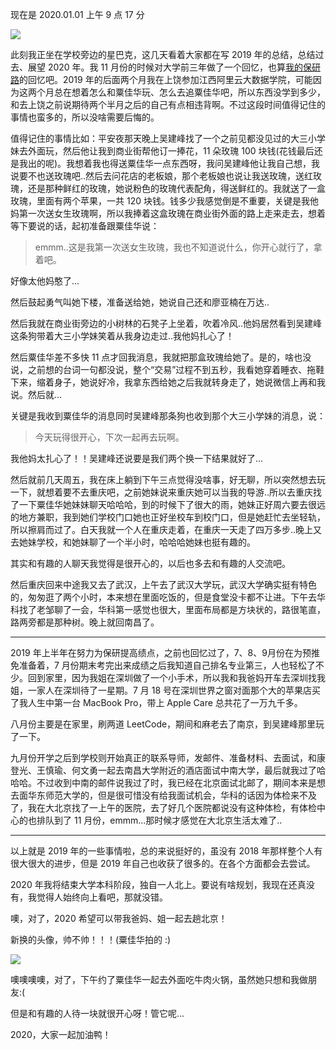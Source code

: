 现在是 2020.01.01 上午 9 点 17 分    

![](https://winterliublog.oss-cn-beijing.aliyuncs.com/BlogAvatar/2020-01-01-在星巴克.JPG)

此刻我正坐在学校旁边的星巴克，这几天看着大家都在写 2019 年的总结，总结过去、展望 2020 年。我 11 月份的时候对大学前三年做了一个回忆，也算[我的保研路](https://winterliu1020.github.io/posts/%E6%88%91%E7%9A%84%E4%BF%9D%E7%A0%94%E8%B7%AF(%E5%9B%9E%E5%BF%86))的回忆吧。2019 年的后面两个月我在上饶参加江西阿里云大数据学院，可能因为这两个月总在想着怎么和粟佳华玩、怎么去追粟佳华吧，所以东西没学到多少，和去上饶之前说期待两个半月之后的自己有点相违背啊。不过这段时间值得记住的事情也蛮多的，所以没啥需要后悔的。  

值得记住的事情比如：平安夜那天晚上吴建峰找了一个之前见都没见过的大三小学妹去外面玩，然后他让我到商业街帮他订一捧花，11 朵玫瑰 100 块钱(花钱最后还是我出的呢)。我想着我也得送粟佳华一点东西呀，我问吴建峰他让我自己想，我说要不也送玫瑰吧..然后去问花店的老板娘，那个老板娘也说让我送玫瑰，送红玫瑰，还是那种鲜红的玫瑰，她说粉色的玫瑰代表配角，得送鲜红的。我就送了一盒玫瑰，里面有两个苹果，一共 120 块钱。钱多少我感觉倒是不重要，关键是我他妈第一次送女生玫瑰啊，所以我捧着这盒玫瑰在商业街外面的路上走来走去，想着等下要说的话，起初准备跟粟佳华说：
> emmm..这是我第一次送女生玫瑰，我也不知道说什么，你开心就行了，拿着吧。

好像太他妈憨了...  
  
然后鼓起勇气叫她下楼，准备送给她，她说自己还和廖亚楠在万达..  

然后我就在商业街旁边的小树林的石凳子上坐着，吹着冷风..他妈居然看到吴建峰这条狗带着大三小学妹笑着从我身边走过..我他妈扎心了！  

然后粟佳华差不多快 11 点才回我消息，我就把那盒玫瑰给她了。是的，啥也没说，之前想的台词一句都没说，整个“交易”过程不到五秒，我看她穿着睡衣、拖鞋下来，缩着身子，她说好冷，我拿东西给她之后我就转身走了，她说微信上再和我说。然后就...  

关键是我收到粟佳华的消息同时吴建峰那条狗也收到那个大三小学妹的消息，说：  
> 今天玩得很开心，下次一起再去玩啊。    

我他妈太扎心了！！吴建峰还说要是我们两个换一下结果就好了...  
  
然后就前几天周五，我在床上躺到下午三点觉得没啥事，好无聊，所以突然想去玩一下，就想着要不去重庆吧，之前她妹说来重庆她可以当我的导游..所以去重庆找了一下粟佳华她妹妹聊天哈哈哈，到的时候下了很大的雨，她妹正好周六要去很远的地方兼职，我到她们学校门口她也正好坐校车到校门口，但是她赶忙去坐轻轨，所以擦肩而过了。白天我就一个人在重庆走着，在重庆一天走了四万多步..晚上又去她妹学校，和她妹聊了一个半小时，哈哈哈她妹也挺有趣的。  

其实和有趣的人聊天我觉得是很开心的，以后也多去和有趣的人交流吧。  

然后重庆回来中途我又去了武汉，上午去了武汉大学玩，武汉大学确实挺有特色的，匆匆逛了两个小时，本来想在里面吃饭的，但是食堂没卡都不让进。下午去华科找了老邹聊了一会，华科第一感觉也很大，里面布局都是方块状的，路很笔直，路两旁都是那种树。晚上就回南昌了。

---
2019 年上半年在努力为保研提高绩点，之前也回忆过了，7、8、9月份在为预推免准备着，7 月份期末考完出来成绩之后我知道自己排名专业第三，人也轻松了不少。回到家里，因为我姐在深圳做了一个小手术，所以我和我爸妈开车去深圳找我姐，一家人在深圳待了一星期。7 月 18 号在深圳世界之窗对面那个大的苹果店买了我人生中第一台 MacBook Pro，带上 Apple Care 总共花了一万九千多。  

八月份主要是在家里，刷两道 LeetCode，期间和麻老去了南京，到吴建峰那里玩了一下。  

九月份开学之后到学校则开始真正的联系导师，发邮件、准备材料、去面试，和康登光、王慎瑜、何文勇一起去南昌大学附近的酒店面试中南大学，最后就我过了哈哈哈。不过收到中南的邮件说我过了时，我已经在北京面试北邮了，期间本来是想去面华东师范大学的，但是很可惜没有给我面试机会，华科的话因为体检来不及了，我在大北京找了一上午的医院，去了好几个医院都说没有这种体检，有体检中心的也排队到了 11 月份，emmm...那时候才感觉在大北京生活太难了..  


---
以上就是 2019 年的一些事情啦，总的来说挺好的，虽没有 2018 年那样整个人有很大很大的进步，但是 2019 年自己也收获了很多的。在各个方面都会去尝试。  

2020 年我将结束大学本科阶段，独自一人北上。要说有啥规划，我现在还真没有，我觉得人始终向上看吧，那就没错。  

噢，对了，2020 希望可以带我爸妈、姐一起去趟北京！  

新换的头像，帅不帅！！！(粟佳华拍的 :)    

![](https://winterliublog.oss-cn-beijing.aliyuncs.com/BlogAvatar/avatar.JPG)

噢噢噢噢，对了，下午约了粟佳华一起去外面吃牛肉火锅，虽然她只想和我做朋友:(  

但是和有趣的人待一块就很开心呀！管它呢...  
 
2020，大家一起加油鸭！


